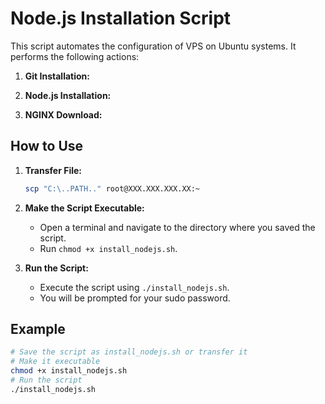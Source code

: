 # Node.js Installation Script

This script automates the configuration of VPS on Ubuntu systems. It performs the following actions:

1. **Git Installation:**


2.  **Node.js Installation:**
    <!-- * Runs `sudo apt-get update` to refresh the package lists, ensuring you have the latest information about available software. -->

3.  **NGINX Download:**
    <!-- * Uses `curl` to download the Node.js setup script from NodeSource. This script configures your system to use the NodeSource repositories. -->


## How to Use

1.  **Transfer File:**
    ```bash
    scp "C:\..PATH.." root@XXX.XXX.XXX.XX:~
2.  **Make the Script Executable:**
    * Open a terminal and navigate to the directory where you saved the script.
    * Run `chmod +x install_nodejs.sh`.

3.  **Run the Script:**
    * Execute the script using `./install_nodejs.sh`.
    * You will be prompted for your sudo password.

## Example

```bash
# Save the script as install_nodejs.sh or transfer it
# Make it executable
chmod +x install_nodejs.sh
# Run the script
./install_nodejs.sh